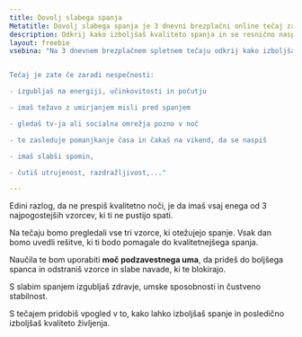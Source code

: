 ```yaml
---
title: Dovolj slabega spanja
Metatitle: Dovolj slabega spanja je 3 dnevni brezplačni online tečaj za osebe, ki si želijo kvalitetnega spanja
description: Odkrij kako izboljšaš kvaliteto spanja in se resnično naspiš, da bodo tvoji dnevi polni energije, KREATkreative in zdravja, brez stranskih učinkov.
layout: freebie
vsebina: "Na 3 dnevnem brezplačnem spletnem tečaju odkrij kako izboljšaš kvaliteto spanja in se resnično naspiš, da bodo tvoji dnevi polni energije, kreative in zdravja, brez stranskih učinkov.


Tečaj je zate če zaradi nespečnosti: 

- izgubljaš na energiji, učinkovitosti in počutju 

- imaš težavo z umirjanjem misli pred spanjem

- gledaš tv-ja ali socialna omrežja pozno v noč

- te zasleduje pomanjkanje časa in čakaš na vikend, da se naspiš

- imaš slabši spomin, 

- čutiš utrujenost, razdražljivost,..."

---
```


Edini razlog, da ne prespiš kvalitetno noči, je da imaš vsaj enega od 3 najpogostejših vzorcev, ki ti ne pustijo spati.

Na tečaju bomo pregledali vse tri vzorce, ki otežujejo spanje. Vsak dan bomo uvedli rešitve, ki ti bodo pomagale do kvalitetnejšega spanja.

Naučila te bom uporabiti **moč podzavestnega uma**, da prideš do boljšega spanca in odstraniš vzorce in slabe navade, ki te blokirajo. 

S slabim spanjem izgubljaš zdravje, umske sposobnosti in čustveno stabilnost.

S tečajem pridobiš vpogled v to, kako lahko izboljšaš spanje in posledično izboljšaš kvaliteto življenja.



